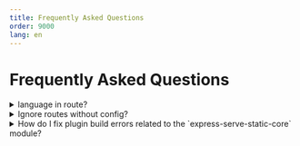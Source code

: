 ```yaml
---
title: Frequently Asked Questions
order: 9000
lang: en
---
```


# Frequently Asked Questions

<details>

<summary> language in route? 
</summary>

> In my project i have a routing like this:<br>
> /:lang<br>
> /:lang/page1<br>
> /:lang/page2<br>
> etc...<br>
>
> It's very simple. :lang can have few values (it, en...) and If possible I prefer to store it in the config, without have
> an endpoint dedicated.<br> How can I solve this?

As the Scully config file is typescript, you can post-process the routing object. a very crude solution would be something like this:

```typescript
import { ScullyConfig } from '@scullyio/scully';

const preLangConfig: ScullyConfig = {
  /** settngs */
  routes: {
    ':lang/route1': { type: 'default' },
    ':lang/route2': { type: 'default' },
    ':lang/route3': { type: 'default' },
    ':lang/route4': { type: 'default' },
  },
};
export const config = {
  ...preLangConfig,
  routes: Object.fromEntries(
    // make sure you use a node-version that supports this, or use a reduce.
    Object.entries(preLangConfig.routes).reduce((all, [route, config]) => {
      if (route.includes(':lang')) {
        ['it', 'en', 'nl', 'sp'].forEach((
          lang // <-- language array
        ) => all.push([route.split(':lang').join(lang), config]));
      } else {
        all.push([route, config]);
      }
      return all;
    }, [])
  ),
};

console.log(config.routes);
```

It takes the `preLangConfig` and iterates over all the routes. When it finds the `:lang` parameter, it creates an entry with every value provided in the language array. That way the final config will have a route for every language available.

</details>

<details>
<summary>Ignore routes without config?</summary>

> In my app I have a lot of routes I don't want scully to handle. How can I deal with that.

Scully will use the `default` plugin for any route that is not specified. When you want to have another way to handle defaults, you can replace this plugin with another one.
For example, if you want to ignore all undefined routes you can do:

```typescript
registerPlugin('router', 'default', findPlugin('ignored'));
```

In case you want to have some more control, you can create a custom plugin:

```typescript
registerPlugin(
  'router',
  'default',
  async (route: string): Promise<HandledRoute[]> => {
    if (route === 'somethingSpecial') {
      return [{ route, type: 'somethingElse' }];
    }
    if (route === 'somethingSpecial/:id') {
      const data = httpGetJson('someEndPoint'); // fetch some json
      const { createPath } = routeSplit(route);
      const routes: HandledRoutes[] = [];
      for (const row of data) {
        routes.push({ route: createPath(row.id), type: 'default' });
      }
      return routes;
    }
    return [];
  },
  undefined,
  { replaceExistingPlugin: true }
);
```

</details>

<details>
<summary>How do I fix plugin build errors related to the `express-serve-static-core` module?</summary>

Building a plugin results in a fatal error `Cannot find module 'express-serve-static-core'`, originating from `node_modules/@scullyio/scully/lib/utils/serverstuff/staticServer.d.ts`

To correct this, add the `skipLibCheck` and `skipDefaultLibCheck` flags to your `tsconfig.json` => `compilerOptions` like this:

```json
{
  "compileOnSave": false,
  "compilerOptions": {
    "skipLibCheck": true,
    "skipDefaultLibCheck": true
  }
}
```

</details>

<style>

details[open] summary ~ * {
  animation: sweep .5s ease-in-out;
}

@keyframes sweep {
  0% {opacity: 0; margin-left: -10px, height:0}
  100% {opacity: 1; margin-left: 0px, height:inherit}
}
</style>

